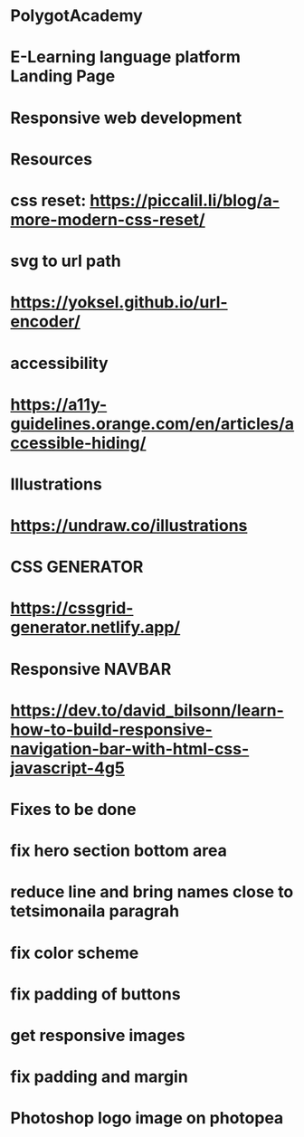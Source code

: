 # PolygotAcademy
# E-Learning language platform Landing Page 
# Responsive web development

# Resources 
# css reset: https://piccalil.li/blog/a-more-modern-css-reset/

# svg to url path 
# https://yoksel.github.io/url-encoder/

# accessibility  
# https://a11y-guidelines.orange.com/en/articles/accessible-hiding/

# Illustrations 
# https://undraw.co/illustrations

# CSS GENERATOR 
# https://cssgrid-generator.netlify.app/

# Responsive NAVBAR 
# https://dev.to/david_bilsonn/learn-how-to-build-responsive-navigation-bar-with-html-css-javascript-4g5
# Fixes to be done 
# fix hero section bottom area 
# reduce line and bring names close to tetsimonaila paragrah 
# fix color scheme
# fix padding of buttons 
# get responsive images 
# fix padding and margin 
# Photoshop logo image on photopea





